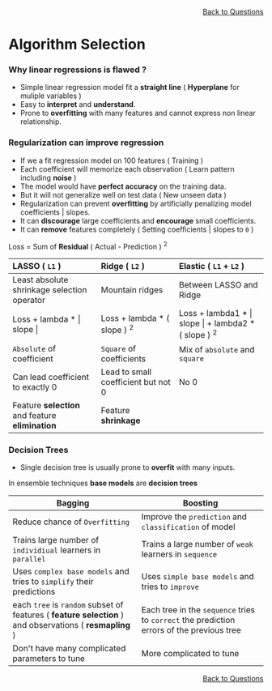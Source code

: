 <p align='right'><a align="right" href="https://github.com/KIRANKUMAR7296/Library/blob/main/Interview.md">Back to Questions</a></p>

# Algorithm Selection

### Why linear regressions is flawed ?
- Simple linear regression model fit a **straight line** ( **Hyperplane** for muliple variables ) 
- Easy to **interpret** and **understand**. 
- Prone to **overfitting** with many features and cannot express non linear relationship.

### Regularization can improve regression
- If we a fit regression model on 100 features ( Training )
- Each coefficient will memorize each observation ( Learn pattern including **noise** )
- The model would have **perfect accuracy** on the training data. 
- But it will not generalize well on test data ( New unseen data )
- Regularization can prevent **overfitting** by artificially penalizing model coefficients | slopes.
- It can **discourage** large coefficients and **encourage** small coefficients.
- It can **remove** features completely ( Setting coefficients | slopes to `0` )

Loss = Sum of **Residual** ( Actual - Prediction ) <sup>2</sup> 

LASSO ( `L1` ) | Ridge ( `L2` ) | Elastic ( `L1` + `L2` )
:--- | :--- | :---
Least absolute shrinkage selection operator | Mountain ridges | Between LASSO and Ridge  
Loss + lambda * \| slope \| | Loss + lambda *  ( slope ) <sup>2</sup> | Loss + lambda1 * \| slope \| + lambda2 * ( slope ) <sup>2</sup>
`Absolute` of coefficient | `Square` of coefficients | Mix of `absolute` and `square`
Can lead coefficient to exactly 0 | Lead to small coefficient but not 0 | No 0
Feature **selection** and feature **elimination** | Feature **shrinkage**

### Decision Trees
- Single decision tree is usually prone to **overfit** with many inputs.

In ensemble techniques **base models** are **decision trees**

Bagging | Boosting
--- | ---
Reduce chance of `Overfitting` | Improve the `prediction` and `classification` of model
Trains large number of `individiual` learners in `parallel` | Trains a large number of `weak` learners in `sequence`
Uses `complex base models` and tries to `simplify` their predictions | Uses `simple base models` and tries to `improve`
each `tree` is `random` subset of features ( **feature selection** ) and observations ( **resmapling** ) | Each tree in the `sequence` tries to `correct` the prediction errors of the previous tree 
Don't have many complicated parameters to tune | More complicated to tune

<p align='right'><a align="right" href="https://github.com/KIRANKUMAR7296/Library/blob/main/Interview.md">Back to Questions</a></p>
